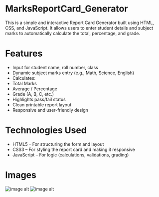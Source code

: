 # MarksReportCard_Generator
This is a simple and interactive Report Card Generator built using HTML, CSS, and JavaScript. It allows users to enter student details and subject marks to automatically calculate the total, percentage, and grade.

# Features
- Input for student name, roll number, class
- Dynamic subject marks entry (e.g., Math, Science, English)
- Calculates:
- Total Marks
- Average / Percentage
- Grade (A, B, C, etc.)
- Highlights pass/fail status
- Clean printable report layout
- Responsive and user-friendly design

# Technologies Used

- HTML5 – For structuring the form and layout
- CSS3 – For styling the report card and making it responsive
- JavaScript – For logic (calculations, validations, grading)

# Images
![image alt]()
![image alt]()
